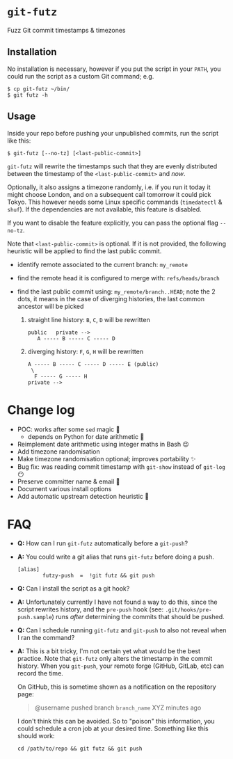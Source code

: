 # `git-futz`

Fuzz Git commit timestamps & timezones

## Installation

No installation is necessary, however if you put the script in your
`PATH`, you could run the script as a custom Git command; e.g.

```shell
$ cp git-futz ~/bin/
$ git futz -h
```

## Usage

Inside your repo before pushing your unpublished commits, run the
script like this:

```shell
$ git-futz [--no-tz] [<last-public-commit>]
```

`git-futz` will rewrite the timestamps such that they are evenly
distributed between the timestamp of the `<last-public-commit>` and
_now_.

Optionally, it also assigns a timezone randomly, i.e. if you run it
today it might choose London, and on a subsequent call tomorrow it
could pick Tokyo.  This however needs some Linux specific commands
(`timedatectl` & `shuf`).  If the dependencies are not available, this
feature is disabled.

If you want to disable the feature explicitly, you can pass the
optional flag `--no-tz`.

Note that `<last-public-commit>` is optional.  If it is not provided,
the following heuristic will be applied to find the last public
commit.

- identify remote associated to the current branch: `my_remote`
- find the remote head it is configured to merge with: `refs/heads/branch`
- find the last public commit using: `my_remote/branch..HEAD`;
  note the 2 dots, it means in the case of diverging histories, the
  last common ancestor will be picked

  1. straight line history: `B`, `C`, `D` will be rewritten
     ```
	 public   private -->
	    A ----- B ----- C ----- D
	 ```
  2. diverging history: `F`, `G`, `H` will be rewritten 
	 ```
	 A ----- B ----- C ----- D ----- E (public)
	  \
	   F ----- G ----- H
     private -->
	 ```

# Change log
- POC: works after some `sed` magic :tada:
  - depends on Python for date arithmetic :slightly_frowning_face:
- Reimplement date arithmetic using integer maths in Bash :wink:
- Add timezone randomisation
- Make timezone randomisation optional; improves portability :sparkles:
- Bug fix: was reading commit timestamp with `git-show` instead of `git-log` :no_mouth:
- Preserve committer name & email :1st_place_medal:
- Document various install options
- Add automatic upstream detection heuristic :gift:


# FAQ

- **Q:** How can I run `git-futz` automatically before a `git-push`?
- **A:** You could write a git alias that runs `git-futz` before doing
  a push.
  ```config
  [alias]
          futzy-push  =  !git futz && git push
  ```

- **Q:** Can I install the script as a git hook?
- **A:** Unfortunately currently I have not found a way to do this,
  since the script rewrites history, and the `pre-push` hook (see:
  `.git/hooks/pre-push.sample`) runs _after_ determining the commits
  that should be pushed.


- **Q:** Can I schedule running `git-futz` and `git-push` to also not
  reveal when I ran the command?
- **A:** This is a bit tricky, I'm not certain yet what would be the
  best practice.  Note that `git-futz` only alters the timestamp in
  the commit history.  When you `git-push`, your remote forge (GitHub,
  GitLab, etc) can record the time.

  On GitHub, this is sometime shown as a notification on the
  repository page:

  > @username pushed branch `branch_name` XYZ minutes ago

  I don't think this can be avoided.  So to "poison" this information,
  you could schedule a cron job at your desired time.  Something like
  this should work:
  ```shell
  cd /path/to/repo && git futz && git push
  ```
